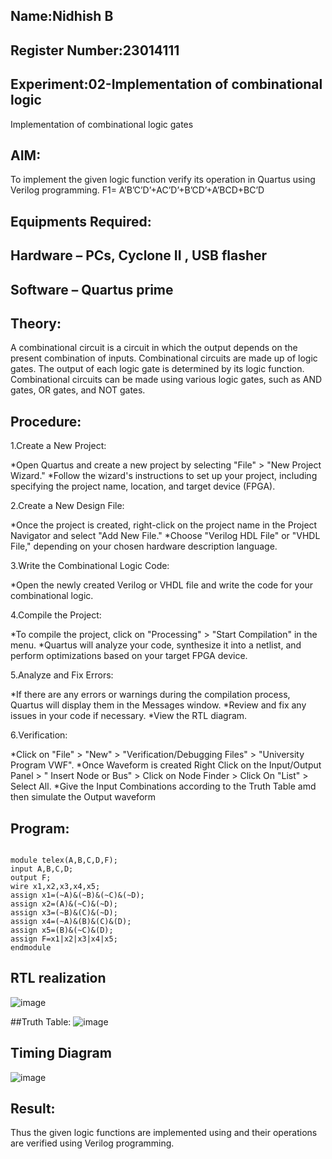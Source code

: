 ## Name:Nidhish B
## Register Number:23014111
## Experiment:02-Implementation of combinational logic
Implementation of combinational logic gates
 
## AIM:
To implement the given logic function verify its operation in Quartus using Verilog programming.
 F1= A’B’C’D’+AC’D’+B’CD’+A’BCD+BC’D
 
## Equipments Required:
## Hardware – PCs, Cyclone II , USB flasher
## Software – Quartus prime


## Theory:
A combinational circuit is a circuit in which the output depends on the present combination of inputs. Combinational circuits are made up of logic gates. The output of each logic gate is determined by its logic function. Combinational circuits can be made using various logic gates, such as AND gates, OR gates, and NOT gates.

## Procedure:

1.Create a New Project:

*Open Quartus and create a new project by selecting "File" > "New Project Wizard."
*Follow the wizard's instructions to set up your project, including specifying the project name, location, and target device (FPGA). 

2.Create a New Design File:

*Once the project is created, right-click on the project name in the Project Navigator and select "Add New File."
*Choose "Verilog HDL File" or "VHDL File," depending on your chosen hardware description language.

3.Write the Combinational Logic Code:

*Open the newly created Verilog or VHDL file and write the code for your combinational logic.

4.Compile the Project:

*To compile the project, click on "Processing" > "Start Compilation" in the menu.
*Quartus will analyze your code, synthesize it into a netlist, and perform optimizations based on your target FPGA device.

5.Analyze and Fix Errors:

*If there are any errors or warnings during the compilation process, Quartus will display them in the Messages window.
*Review and fix any issues in your code if necessary.
*View the RTL diagram.

6.Verification:

*Click on "File" > "New" > "Verification/Debugging Files" > "University Program VWF".
*Once Waveform is created Right Click on the Input/Output Panel > " Insert Node or Bus" > Click on Node Finder > Click On "List" > Select All.
*Give the Input Combinations according to the Truth Table amd then simulate the Output waveform

## Program:
```

module telex(A,B,C,D,F);
input A,B,C,D;
output F;
wire x1,x2,x3,x4,x5;
assign x1=(~A)&(~B)&(~C)&(~D);
assign x2=(A)&(~C)&(~D);
assign x3=(~B)&(C)&(~D);
assign x4=(~A)&(B)&(C)&(D);
assign x5=(B)&(~C)&(D);
assign F=x1|x2|x3|x4|x5;
endmodule

```
## RTL realization
![image](https://github.com/Nidhish055/Experiment--02-Implementation-of-combinational-logic-/assets/145979818/a2cc54fb-fb2f-4721-aff3-5743b330338c)

##Truth Table:
![image](https://github.com/Nidhish055/Experiment--02-Implementation-of-combinational-logic-/assets/145979818/dbb4303c-01fb-46fb-bccf-78215dd05fbe)

## Timing Diagram
![image](https://github.com/Nidhish055/Experiment--02-Implementation-of-combinational-logic-/assets/145979818/1e17b7c4-fb65-4022-834e-5d570545cd35)

## Result:
Thus the given logic functions are implemented using  and their operations are verified using Verilog programming.
